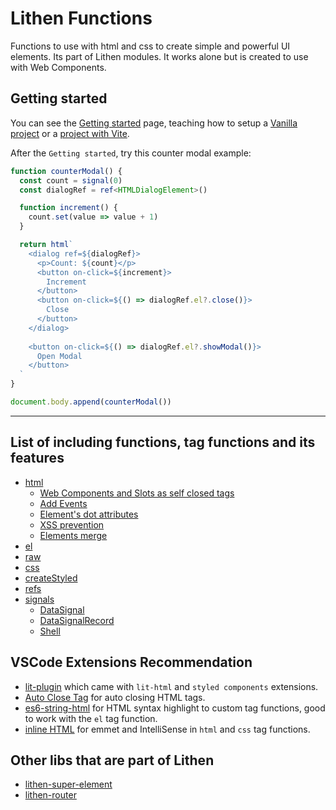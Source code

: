 # Lithen Functions

Functions to use with html and css to create simple and powerful UI elements.
Its part of Lithen modules. It works alone but is created to use with Web Components.

## Getting started

You can see the [Getting started](./docs/getting-started.md) page, teaching how to setup a [Vanilla project](./docs/getting-started.md#vanilla-project) or a [project with Vite](./docs/getting-started.md#project-with-vite).

After the `Getting started`, try this counter modal example:

```ts
function counterModal() {
  const count = signal(0)
  const dialogRef = ref<HTMLDialogElement>()

  function increment() {
    count.set(value => value + 1)
  }

  return html`
    <dialog ref=${dialogRef}>
      <p>Count: ${count}</p>
      <button on-click=${increment}>
        Increment
      </button>
      <button on-click=${() => dialogRef.el?.close()}>
        Close
      </button>
    </dialog>
    
    <button on-click=${() => dialogRef.el?.showModal()}>
      Open Modal
    </button>
  `
}

document.body.append(counterModal())
```

---

## List of including functions, tag functions and its features

- [html](./docs/html.md)
  - [Web Components and Slots as self closed tags](./docs/html.md#web-components-and-slots-as-self-closed-tags)
  - [Add Events](./docs/html.md#add-events)
  - [Element's dot attributes](./docs/html.md#elements-dot-attributes)
  - [XSS prevention](./docs/html.md#xss-prevention)
  - [Elements merge](./docs/html.md#elements-merge)
- [el](./docs/el.md)
- [raw](./docs/raw.md)
- [css](./docs/css.md)
- [createStyled](./docs/create-styled.md)
- [refs](./docs/element-ref.md)
- [signals](./docs/signals/signals.md)
  - [DataSignal](./docs/signals/data-signal.md)
  - [DataSignalRecord](./docs/signals/data-signal-record.md)
  - [Shell](./docs/signals/shell.md)

## VSCode Extensions Recommendation
- [lit-plugin](https://marketplace.visualstudio.com/items?itemName=runem.lit-plugin) which came with
`lit-html` and `styled components` extensions.
- [Auto Close Tag](https://marketplace.visualstudio.com/items?itemName=formulahendry.auto-close-tag)
for auto closing HTML tags.
- [es6-string-html](https://marketplace.visualstudio.com/items?itemName=Tobermory.es6-string-html)
for HTML syntax highlight to custom tag functions, good to work with the `el` tag function.
- [inline HTML](https://marketplace.visualstudio.com/items?itemName=pushqrdx.inline-html) for emmet
and IntelliSense in `html` and `css` tag functions.

## Other libs that are part of Lithen
- [lithen-super-element](https://www.npmjs.com/package/lithen-super-element)
- [lithen-router](https://www.npmjs.com/package/lithen-router)
